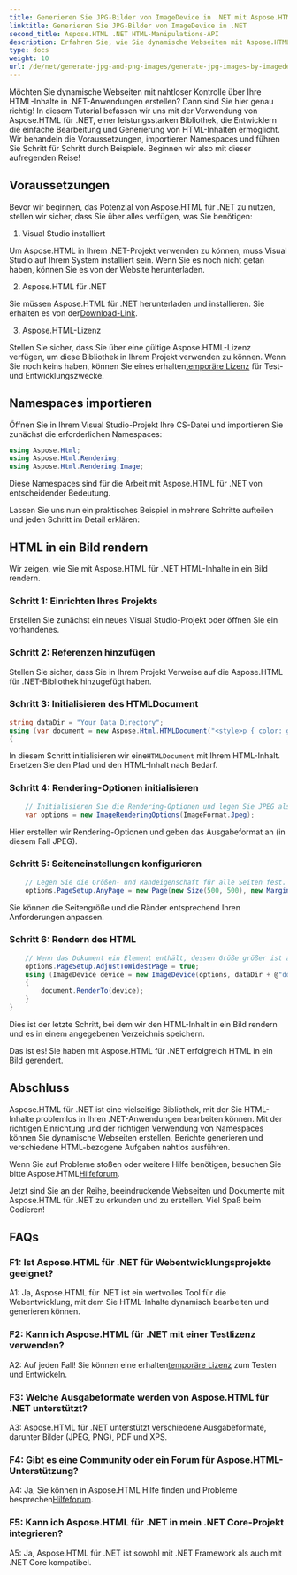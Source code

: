 ```yaml
---
title: Generieren Sie JPG-Bilder von ImageDevice in .NET mit Aspose.HTML
linktitle: Generieren Sie JPG-Bilder von ImageDevice in .NET
second_title: Aspose.HTML .NET HTML-Manipulations-API
description: Erfahren Sie, wie Sie dynamische Webseiten mit Aspose.HTML für .NET erstellen. Dieses Schritt-für-Schritt-Tutorial behandelt Voraussetzungen, Namespaces und das Rendern von HTML in Bilder.
type: docs
weight: 10
url: /de/net/generate-jpg-and-png-images/generate-jpg-images-by-imagedevice/
---
```


Möchten Sie dynamische Webseiten mit nahtloser Kontrolle über Ihre HTML-Inhalte in .NET-Anwendungen erstellen? Dann sind Sie hier genau richtig! In diesem Tutorial befassen wir uns mit der Verwendung von Aspose.HTML für .NET, einer leistungsstarken Bibliothek, die Entwicklern die einfache Bearbeitung und Generierung von HTML-Inhalten ermöglicht. Wir behandeln die Voraussetzungen, importieren Namespaces und führen Sie Schritt für Schritt durch Beispiele. Beginnen wir also mit dieser aufregenden Reise!

## Voraussetzungen

Bevor wir beginnen, das Potenzial von Aspose.HTML für .NET zu nutzen, stellen wir sicher, dass Sie über alles verfügen, was Sie benötigen:

1. Visual Studio installiert

Um Aspose.HTML in Ihrem .NET-Projekt verwenden zu können, muss Visual Studio auf Ihrem System installiert sein. Wenn Sie es noch nicht getan haben, können Sie es von der Website herunterladen.

2. Aspose.HTML für .NET

 Sie müssen Aspose.HTML für .NET herunterladen und installieren. Sie erhalten es von der[Download-Link](https://releases.aspose.com/html/net/).

3. Aspose.HTML-Lizenz

Stellen Sie sicher, dass Sie über eine gültige Aspose.HTML-Lizenz verfügen, um diese Bibliothek in Ihrem Projekt verwenden zu können. Wenn Sie noch keins haben, können Sie eines erhalten[temporäre Lizenz](https://purchase.aspose.com/temporary-license/) für Test- und Entwicklungszwecke.

## Namespaces importieren

Öffnen Sie in Ihrem Visual Studio-Projekt Ihre CS-Datei und importieren Sie zunächst die erforderlichen Namespaces:

```csharp
using Aspose.Html;
using Aspose.Html.Rendering;
using Aspose.Html.Rendering.Image;
```

Diese Namespaces sind für die Arbeit mit Aspose.HTML für .NET von entscheidender Bedeutung.

Lassen Sie uns nun ein praktisches Beispiel in mehrere Schritte aufteilen und jeden Schritt im Detail erklären:

## HTML in ein Bild rendern

Wir zeigen, wie Sie mit Aspose.HTML für .NET HTML-Inhalte in ein Bild rendern.

### Schritt 1: Einrichten Ihres Projekts

Erstellen Sie zunächst ein neues Visual Studio-Projekt oder öffnen Sie ein vorhandenes.

### Schritt 2: Referenzen hinzufügen

Stellen Sie sicher, dass Sie in Ihrem Projekt Verweise auf die Aspose.HTML für .NET-Bibliothek hinzugefügt haben.

### Schritt 3: Initialisieren des HTMLDocument

```csharp
string dataDir = "Your Data Directory";
using (var document = new Aspose.Html.HTMLDocument("<style>p { color: green; }</style><p>my first paragraph</p>", @"c:\work\"))
{
```

 In diesem Schritt initialisieren wir eine`HTMLDocument` mit Ihrem HTML-Inhalt. Ersetzen Sie den Pfad und den HTML-Inhalt nach Bedarf.

### Schritt 4: Rendering-Optionen initialisieren

```csharp
    // Initialisieren Sie die Rendering-Optionen und legen Sie JPEG als Ausgabeformat fest
    var options = new ImageRenderingOptions(ImageFormat.Jpeg);
```

Hier erstellen wir Rendering-Optionen und geben das Ausgabeformat an (in diesem Fall JPEG).

### Schritt 5: Seiteneinstellungen konfigurieren

```csharp
    // Legen Sie die Größen- und Randeigenschaft für alle Seiten fest.
    options.PageSetup.AnyPage = new Page(new Size(500, 500), new Margin(50, 50, 50, 50));
```

Sie können die Seitengröße und die Ränder entsprechend Ihren Anforderungen anpassen.

### Schritt 6: Rendern des HTML

```csharp
    // Wenn das Dokument ein Element enthält, dessen Größe größer ist als durch die Benutzerseitengröße vordefiniert, werden die Ausgabeseiten angepasst.
    options.PageSetup.AdjustToWidestPage = true;
    using (ImageDevice device = new ImageDevice(options, dataDir + @"document_out.jpg"))
    {
        document.RenderTo(device);
    }
}
```

Dies ist der letzte Schritt, bei dem wir den HTML-Inhalt in ein Bild rendern und es in einem angegebenen Verzeichnis speichern.

Das ist es! Sie haben mit Aspose.HTML für .NET erfolgreich HTML in ein Bild gerendert.

## Abschluss

Aspose.HTML für .NET ist eine vielseitige Bibliothek, mit der Sie HTML-Inhalte problemlos in Ihren .NET-Anwendungen bearbeiten können. Mit der richtigen Einrichtung und der richtigen Verwendung von Namespaces können Sie dynamische Webseiten erstellen, Berichte generieren und verschiedene HTML-bezogene Aufgaben nahtlos ausführen.

 Wenn Sie auf Probleme stoßen oder weitere Hilfe benötigen, besuchen Sie bitte Aspose.HTML[Hilfeforum](https://forum.aspose.com/).

Jetzt sind Sie an der Reihe, beeindruckende Webseiten und Dokumente mit Aspose.HTML für .NET zu erkunden und zu erstellen. Viel Spaß beim Codieren!

## FAQs

### F1: Ist Aspose.HTML für .NET für Webentwicklungsprojekte geeignet?
   
A1: Ja, Aspose.HTML für .NET ist ein wertvolles Tool für die Webentwicklung, mit dem Sie HTML-Inhalte dynamisch bearbeiten und generieren können.

### F2: Kann ich Aspose.HTML für .NET mit einer Testlizenz verwenden?
   
 A2: Auf jeden Fall! Sie können eine erhalten[temporäre Lizenz](https://purchase.aspose.com/temporary-license/) zum Testen und Entwickeln.

### F3: Welche Ausgabeformate werden von Aspose.HTML für .NET unterstützt?
   
A3: Aspose.HTML für .NET unterstützt verschiedene Ausgabeformate, darunter Bilder (JPEG, PNG), PDF und XPS.

### F4: Gibt es eine Community oder ein Forum für Aspose.HTML-Unterstützung?
   
 A4: Ja, Sie können in Aspose.HTML Hilfe finden und Probleme besprechen[Hilfeforum](https://forum.aspose.com/).

### F5: Kann ich Aspose.HTML für .NET in mein .NET Core-Projekt integrieren?

A5: Ja, Aspose.HTML für .NET ist sowohl mit .NET Framework als auch mit .NET Core kompatibel.